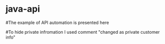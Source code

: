 # java-api

#The example of API automation is presented here


#To hide private infromation I used comment "changed as private customer info"

